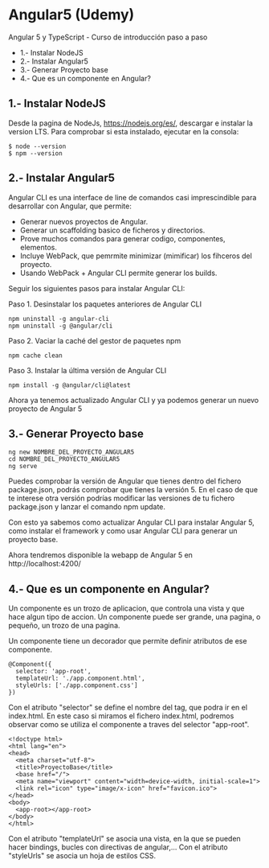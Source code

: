 # Angular5 (Udemy)
Angular 5 y TypeScript - Curso de introducción paso a paso

  - 1.- Instalar NodeJS
  - 2.- Instalar Angular5
  - 3.- Generar Proyecto base
  - 4.- Que es un componente en Angular?

## 1.- Instalar NodeJS
Desde la pagina de NodeJs, https://nodejs.org/es/, descargar e instalar la version LTS.
Para comprobar si esta instalado, ejecutar en la consola:
```
$ node --version
$ npm --version
```  
## 2.- Instalar Angular5
Angular CLI es una interface de line de comandos casi imprescindible para desarrollar con Angular, que permite:
  - Generar nuevos proyectos de Angular.
  - Generar un scaffolding basico de ficheros y directorios.
  - Prove muchos comandos para generar codigo, componentes, elementos.
  - Incluye WebPack, que pemrmite minimizar (mimificar) los fihceros del proyecto.
  - Usando WebPack + Angular CLI permite generar los builds.
  
Seguir los siguientes pasos para instalar Angular CLI:

Paso 1. Desinstalar los paquetes anteriores de Angular CLI
```
npm uninstall -g angular-cli
npm uninstall -g @angular/cli
```
Paso 2. Vaciar la caché del gestor de paquetes npm
```	
npm cache clean
```
Paso 3. Instalar la última versión de Angular CLI
```	
npm install -g @angular/cli@latest
```
Ahora ya tenemos actualizado Angular CLI y ya podemos generar un nuevo proyecto de Angular 5

## 3.- Generar Proyecto base
```
ng new NOMBRE_DEL_PROYECTO_ANGULAR5
cd NOMBRE_DEL_PROYECTO_ANGULAR5
ng serve
```
Puedes comprobar la versión de Angular que tienes dentro del fichero package.json, podrás comprobar que tienes la versión 5. En el caso de que te interese otra versión podrías modificar las versiones de tu fichero package.json y lanzar el comando npm update.

Con esto ya sabemos como actualizar Angular CLI para instalar Angular 5, como instalar el framework y como usar Angular CLI para generar un proyecto base.

Ahora tendremos disponible la webapp de Angular 5 en http://localhost:4200/

## 4.- Que es un componente en Angular?
Un componente es un trozo de aplicacion, que controla una vista y que hace algun tipo de accion.
Un componente puede ser grande, una pagina, o pequeño, un trozo de una pagina. 

Un componente tiene un decorador que permite definir atributos de ese componente.
```
@Component({
  selector: 'app-root',
  templateUrl: './app.component.html',
  styleUrls: ['./app.component.css']
})
```
Con el atributo "selector" se define el nombre del tag, que podra ir en el index.html. En este caso si miramos el fichero index.html, podremos observar como se utiliza el componente a traves del selector "app-root".
```
<!doctype html>
<html lang="en">
<head>
  <meta charset="utf-8">
  <title>ProyectoBase</title>
  <base href="/">
  <meta name="viewport" content="width=device-width, initial-scale=1">
  <link rel="icon" type="image/x-icon" href="favicon.ico">
</head>
<body>
  <app-root></app-root>
</body>
</html>
```
Con el atributo "templateUrl" se asocia una vista, en la que se pueden hacer bindings, bucles con directivas de angular,...
Con el atributo "styleUrls" se asocia un hoja de estilos CSS.
